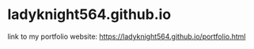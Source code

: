 # ladyknight564.github.io
link to my portfolio website: https://ladyknight564.github.io/portfolio.html
